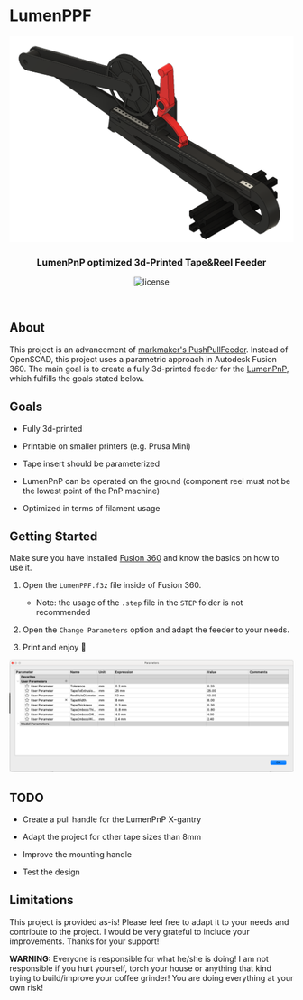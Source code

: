# LumenPPF

<p align="center">
  <img width="600" src="assets/cad.png">
  <h3 align="center">LumenPnP optimized 3d-Printed Tape&Reel Feeder</h3>
  <p align="center">
    <img alt="license" src="https://img.shields.io/badge/license-GPL-blue">
  </p>
</p>
<br>

## About

This project is an advancement of [markmaker's PushPullFeeder](https://github.com/markmaker/PushPullFeeder). Instead of OpenSCAD, this project uses a parametric approach in Autodesk Fusion 360. The main goal is to create a fully 3d-printed feeder for the [LumenPnP](https://github.com/index-machines/index), which fulfills the goals stated below.

## Goals

* Fully 3d-printed

* Printable on smaller printers (e.g. Prusa Mini)

* Tape insert should be parameterized

* LumenPnP can be operated on the ground (component reel must not be the lowest point of the PnP machine)

* Optimized in terms of filament usage

## Getting Started

Make sure you have installed [Fusion 360](https://www.autodesk.com/products/fusion-360/overview) and know the basics on how to use it.

1. Open the `LumenPPF.f3z` file inside of Fusion 360.
   
   * Note: the usage of the `.step` file in the `STEP` folder is not recommended

2. Open the `Change Parameters` option and adapt the feeder to your needs.

3. Print and enjoy 🎉

<img title="" src="assets/params.png" alt="" width="628"> 

## TODO

* Create a pull handle for the LumenPnP X-gantry

* Adapt the project for other tape sizes than 8mm

* Improve the mounting handle

* Test the design

## Limitations

This project is provided as-is!
Please feel free to adapt it to your needs and contribute to the project. I would be very grateful to include your improvements. Thanks for your support!

**WARNING:** Everyone is responsible for what he/she is doing! I am not responsible if you hurt yourself, torch your house or anything that kind trying to build/improve your coffee grinder! You are doing everything at your own risk!
